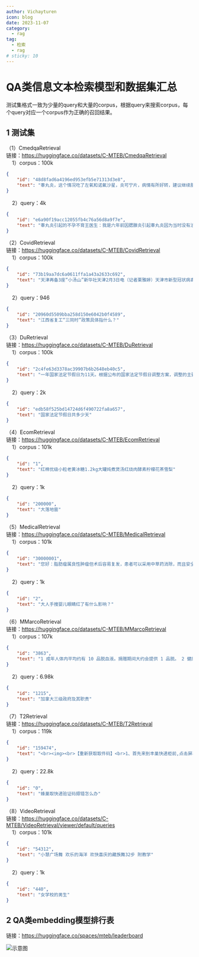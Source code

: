 ```yaml
---
author: Vichayturen
icon: blog
date: 2023-11-07
category:
  - rag
tag:
  - 检索
  - rag
# sticky: 10
---
```


# QA类信息文本检索模型和数据集汇总
测试集格式一致为少量的query和大量的corpus，根据query来搜索corpus，每个query对应一个corpus作为正确的召回结果。
<!-- more -->
## 1 测试集
（1）CmedqaRetrieval  
链接：https://huggingface.co/datasets/C-MTEB/CmedqaRetrieval  
&nbsp;&nbsp;&nbsp;&nbsp;1）corpus：100k
```json
{
    "id": "48d8fad6a4196ed953efb5e71313d3e8",
    "text": "睾丸炎，这个情况吃了左氧和诺氟沙星，炎可宁片，病情有所好转，建议继续服用药物到症状消失后三天为止。这个情况在治疗时是不能吃辛辣刺激性的食物。"
}
```
&nbsp;&nbsp;&nbsp;&nbsp;2）query：4k
```json
{
    "id": "e6a90f19acc12055fb4c76a56d8a9f7e",
    "text": "睾丸炎引起的不孕不育王医生：我是六年前因腮腺炎引起睾丸炎因为当时没有治疗好。现在睾丸还会痛，去年做过睾丸穿刺检查睾丸不产生精子。请问可以采用什么方式进行治疗？慢慢的能够恢复正常吗？希望你能给予答复，谢谢。"
}
```
（2）CovidRetrieval  
链接：https://huggingface.co/datasets/C-MTEB/CovidRetrieval  
&nbsp;&nbsp;&nbsp;&nbsp;1）corpus：100k
```json
{
    "id": "73b19aa7dc6a0611ffa1a43a2633c692",
    "text": "天津再备3座“小汤山”新华社天津2月3日电（记者栗雅婷）天津市新型冠状病毒感染的肺炎疫情防控工作指挥部3日决定，除海河医院外，天津市海滨人民医院、天津医科大学总医院空港医院、天津市津南医院（新址）也将作为收治新型冠状病毒感染的肺炎患者定点医院，4家医院累计床位将达到2130张。截至2月3日10时，天津市共确诊新型冠状病毒感染的肺炎病例56例，而素有“天津小汤山”之称的海河医院共有床位600张。本着有备无患的原则，天津市防控指挥部决定再备3座“小汤山”。其中，天津医科大学总医院空港医院预留床位500张，天津市海滨人民医院预留床位500张，天津市津南医院（新址）预留床位530张。"
}
```
&nbsp;&nbsp;&nbsp;&nbsp;2）query：946
```json
{
    "id": "20960d5509bba258d150e6042b0f4589",
    "text": "江西省复工“三同时”政策具体指什么？"
}
```
（3）DuRetrieval  
链接：https://huggingface.co/datasets/C-MTEB/DuRetrieval  
&nbsp;&nbsp;&nbsp;&nbsp;1）corpus：100k
```json
{
    "id": "2c4fe63d3378ac39907b6b2648eb40c5",
    "text": "一年国家法定节假日为11天。根据公布的国家法定节假日调整方案，调整的主要内容包括：元旦放假1天不变；春节放假3天，放假时间为农历正月初一、初二、初三；“五一”国际劳动节1天不变；“十一”国庆节放假3天；清明节、端午节、中秋节增设为国家法定节假日，各放假1天(农历节日如遇闰月，以第一个月为休假日)。3、允许周末上移下错，与法定节假日形成连休。"
}
```
&nbsp;&nbsp;&nbsp;&nbsp;2）query：2k
```json
{
    "id": "edb58f525bd14724d6f490722fa8a657",
    "text": "国家法定节假日共多少天"
}
```
（4）EcomRetrieval  
链接：https://huggingface.co/datasets/C-MTEB/EcomRetrieval  
&nbsp;&nbsp;&nbsp;&nbsp;1）corpus：101k
```json
{
    "id": "1",
    "text": "红棉优级小粒老黄冰糖1.2kg大罐炖煮煲汤红烧肉酵素柠檬花茶雪梨"
}
```
&nbsp;&nbsp;&nbsp;&nbsp;2）query：1k
```json
{
    "id": "200000",
    "text": "大落地窗"
}
```
（5）MedicalRetrieval  
链接：https://huggingface.co/datasets/C-MTEB/MedicalRetrieval  
&nbsp;&nbsp;&nbsp;&nbsp;1）corpus：101k
```json
{
    "id": "30000001",
    "text": "您好：脂肪瘤属良性肿瘤但术后容易复发，患者可以采用中草药消除，而且安全，不会对身体产生任何的伤害及毒副作用，治愈的希望也是比较大的。"
}
```
&nbsp;&nbsp;&nbsp;&nbsp;2）query：1k
```json
{
    "id": "2",
    "text": "大人手搜婴儿眼睛红了有什么影响？"
}
```
（6）MMarcoRetrieval  
链接：https://huggingface.co/datasets/C-MTEB/MMarcoRetrieval  
&nbsp;&nbsp;&nbsp;&nbsp;1）corpus：107k
```json
{
    "id": "3863",
    "text": "1 成年人体内平均约有 10 品脱血液。捐赠期间大约会提供 1 品脱。 2 健康捐献者可以每 56 天捐献一次红细胞，或每 112 天捐献双倍红细胞。一个健康的捐献者可能会相隔 7 天捐献血小板，但每年最多捐献 24 次。"
}
```
&nbsp;&nbsp;&nbsp;&nbsp;2）query：6.98k
```json
{
    "id": "1215",
    "text": "加拿大三级政府及其职责"
}
```
（7）T2Retrieval  
链接：https://huggingface.co/datasets/C-MTEB/T2Retrieval  
&nbsp;&nbsp;&nbsp;&nbsp;1）corpus：119k
```json
{
    "id": "159474",
    "text": "<br><img><br>【重新获取取件码】<br>1、首先来到丰巢快递柜前,点击屏幕上的【取快递】;<br><img><br>2、然后选择取件码取件;<br><img><br>3、在输入取件码的右下方,有一个【忘记取件码】,点击;<br><img><br>4、然后输入快递使用的手机号码,点击“获取验证码”,验证码输入后,点击【下一步】;<br><img><br>5、可以看到当前柜机中存放的快递信息,点击右上角的【取件】,将快递取出即可。<br><img>"
}
```
&nbsp;&nbsp;&nbsp;&nbsp;2）query：22.8k
```json
{
    "id": "0",
    "text": "蜂巢取快递验证码摁错怎么办"
}
```
（8）VideoRetrieval  
链接：https://huggingface.co/datasets/C-MTEB/VideoRetrieval/viewer/default/queries  
&nbsp;&nbsp;&nbsp;&nbsp;1）corpus：101k
```json
{
    "id": "54312",
    "text": "小慧广场舞 欢乐的海洋 欢快喜庆的藏族舞32步 附教学"
}
```
&nbsp;&nbsp;&nbsp;&nbsp;2）query：1k
```json
{
    "id": "440",
    "text": "女学校的男生"
}
```
## 2 QA类embedding模型排行表
链接：https://huggingface.co/spaces/mteb/leaderboard  

![示意图](/assets/images/rag/information_retrieve.png "图2.1 信息检索QA模型榜单")
